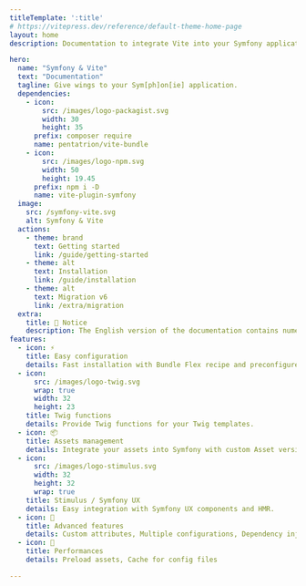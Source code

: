 ```yaml
---
titleTemplate: ':title'
# https://vitepress.dev/reference/default-theme-home-page
layout: home
description: Documentation to integrate Vite into your Symfony application.

hero:
  name: "Symfony & Vite"
  text: "Documentation"
  tagline: Give wings to your Sym[ph]on[ie] application.
  dependencies:
    - icon:
        src: /images/logo-packagist.svg
        width: 30
        height: 35
      prefix: composer require
      name: pentatrion/vite-bundle
    - icon:
        src: /images/logo-npm.svg
        width: 50
        height: 19.45
      prefix: npm i -D
      name: vite-plugin-symfony
  image:
    src: /symfony-vite.svg
    alt: Symfony & Vite
  actions:
    - theme: brand
      text: Getting started
      link: /guide/getting-started
    - theme: alt
      text: Installation
      link: /guide/installation
    - theme: alt
      text: Migration v6
      link: /extra/migration
  extra:
    title: 📢 Notice
    description: The English version of the documentation contains numerous translation errors. If anyone would be motivated to lend a little helping hand that would be so great... 🙏 The repository <a href="https://github.com/lhapaipai/symfony-vite-dev">symfony-vite-dev</a> brings together in a folder all the tools to participate in development.
features:
  - icon: ⚡️
    title: Easy configuration
    details: Fast installation with Bundle Flex recipe and preconfigured Vite plugin.
  - icon:
      src: /images/logo-twig.svg
      wrap: true
      width: 32
      height: 23
    title: Twig functions
    details: Provide Twig functions for your Twig templates.
  - icon: 📦
    title: Assets management
    details: Integrate your assets into Symfony with custom Asset version Strategy.
  - icon:
      src: /images/logo-stimulus.svg
      width: 32
      height: 32
      wrap: true
    title: Stimulus / Symfony UX
    details: Easy integration with Symfony UX components and HMR.
  - icon: 🧩
    title: Advanced features
    details: Custom attributes, Multiple configurations, Dependency injection
  - icon: 🚀
    title: Performances
    details: Preload assets, Cache for config files

---
```

